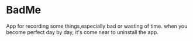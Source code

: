 # BadMe
App for recording some things,especially bad or wasting of time.
when you become perfect day by day, it's come near to uninstall the app.
